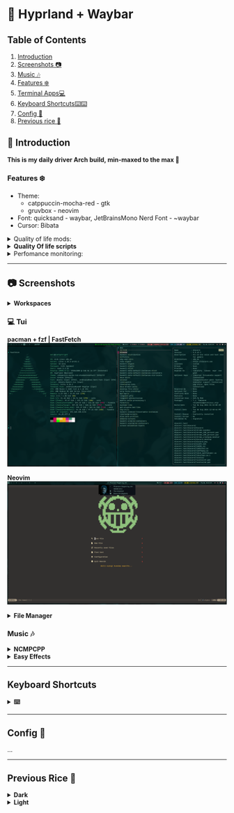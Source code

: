 # 🌌 Hyprland + Waybar

## Table of Contents
1. [Introduction](#introduction)
2. [Screenshots 📷](#-Screenshots)
3. [Music 🎶](#music-)
4. [Features ❄️](#Features-)
5. [Terminal Apps💻](#-Tui)
6. [Keyboard Shortcuts⌨️⌨️ ](#Keyboard-Shortcuts)
7. [Config 🧙](#Config-)
8. [Previous rice 🍚](#Previous-Rice-)

## 📝 Introduction
**This is my daily driver Arch build, min-maxed to the max 👻**

### Features ❄️ 
- Theme: 
    - catppuccin-mocha-red - gtk
    - gruvbox - neovim
- Font: quicksand - waybar, JetBrainsMono Nerd Font - ~waybar
- Cursor: Bibata

<details>
    <summary>Quality of life mods:</summary>

* Hyprland
    * Adjust gaps_in and gaps_out on the fly.(see [#keyboard-shortcuts](#keyboard-shortcuts))
    * Interactive volume control:
        * System-wide Volume progressbar with current sink icon
        * Switch and indicate current volume sink 
            * eg. switch from speaker to earphones and show current as earphones 
            * (see [#keyboard-shortcuts](#keyboard-shortcuts))
        * Max volume , volume zero & mute notification.
* Waybar:
    * Toggle waybar On/Off
    * updates - checkupdates
    * Per app (mpd, spotify etc) Volume + progressbar with waybar mpris interaction.
</details>

<details>
    <summary><strong>Quality Of life scripts</strong></summary>

    see [My scripts](.darth/scripts/)
</details>

<details>
    <summary>Perfomance monitoring:</summary>

* custom waybar capsules(click to open drawer):
* Gpu (amd)
    * gpu frequency mhz
    * gpu % use
    * gpu fan rpm
    * gpu temp
* CPU
    * temp, frequency, % use
* memory % use and disk % free + nvme temp.
* network(up/down speed) + weather (wttr.in)
</details>

***
## 📷 Screenshots

<!-- workspaces -->
<details>
    <summary><strong>Workspaces</strong></summary>

**Empty Workspace + my perf_mon capsules**
![maxi empty](https://github.com/darth-malu/Hypr./raw/hyprmax/.darth/git_screenshots/maxi_empty.png)
</details>

### 💻 Tui
**pacman + fzf | FastFetch**
![pacfzf](.darth/git_screenshots/pacf_fast.png)

**Neovim**
![nvim](.darth/git_screenshots/v.png)

<!-- Files -->
<details>
    <summary><strong>File Manager</strong></summary>

**Nautilus**
![nauti](.darth/git_screenshots/nautilus.png)

**Yazi**
![Yazi](.darth/git_screenshots/yazi.png)
</details>

### Music 🎶 

<details>
    <summary><strong>NCMPCPP</strong></summary>

*visualizer view + dunst volume progress*
![ncmpcpp](.darth/git_screenshots/volume_nc.png)

*main playlist view*
![ncmpcpp](.darth/git_screenshots/ncmpcpp.png)

*playlist-editor view*
![ncmpcpp](.darth/git_screenshots/ncmpcpp_1.png)
</details>

<details>
    <summary><strong>Easy Effects</strong></summary>

![easy](.darth/git_screenshots/easy.png)
</details>

***

## Keyboard Shortcuts
<details>
    <summary><strong> ⌨️ </strong></summary>

        $sl = SHIFT_L
        $cl = CONTROL_L
        $mod = SUPER
        $al = Alt_L
        $ar = Alt_R
        $sl = SHIFT_L

        # grimblast scrnshot
        PrtSc: Taking Screentshot - entire scrn
            * + $al - current window
            * + $sl - copy area

        # Terminal
        $mod + Enter: Open kitty current workspace
        $mod + $sl + Enter: Open Terminal emptym

        # Hyprland
        $mod + +: Inc. Gaps out
        $mod + -: Dec. Gaps out

        $mod + $al + +: Inc. Gaps in
        $mod + $al + -: Dec. Gaps in

        $mod + vim-motions (h,k,l,j) / mouse-down/up -> navigate open workspaces
        $sl, $sl -> focuscurrentlast - backandforth active
        $mod + O -> Move to emptym
        $mod + Space/mouse:275 killactive / close focused window

        # Launch app
        $mod + {}:  
            {} = B - Brave
                 F - Firefox 
                 N - Nautilus, 
                 $sl + O - obsidian
                 F1 - Spotify
                 F2 - NCMPCPP
                 I: launch special:nc, launch ncmpcpp if empty
                 E: launch special:Easy, auto-launches Easy Effects on startup

        # Waybar
        $mod + Home: Waybar Reload
        $mod + End: Waybar toggle

        #see also .config/hypr/workspacerules, keybindings
</details>

***
## Config 🧙 
...

***
## Previous Rice 🍚

<details>
    <summary><strong>Dark</strong></summary>

</details>

<details>
    <summary><strong>Light</strong></summary>

</details>



